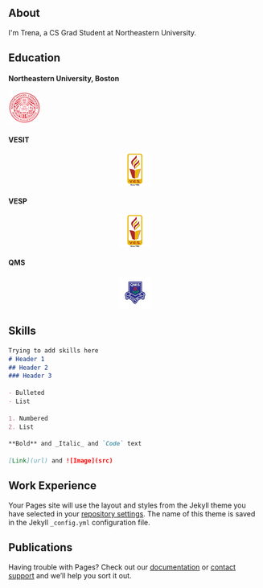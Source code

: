 ## About

I'm Trena, a CS Grad Student at Northeastern University.

## Education

#### Northeastern University, Boston 
<p align="left">
<img src="https://github.com/trena-dhingra/trena-dhingra.github.io/raw/master/images/Northeastern%20Logo.png" MS CS @ NEU>
 
</p>

#### VESIT
<p align="center">
<img src="https://github.com/trena-dhingra/trena-dhingra.github.io/raw/master/images/Ves%20Logo.png">
</p>

#### VESP
<p align="center">
<img src="https://github.com/trena-dhingra/trena-dhingra.github.io/raw/master/images/Ves%20Logo.png">
</p>

#### QMS
<p align="center">
<img src="https://github.com/trena-dhingra/trena-dhingra.github.io/raw/master/images/QMS%20Logo.png">
</p>

## Skills

```markdown
Trying to add skills here
# Header 1
## Header 2
### Header 3

- Bulleted
- List

1. Numbered
2. List

**Bold** and _Italic_ and `Code` text

[Link](url) and ![Image](src)
```

## Work Experience


Your Pages site will use the layout and styles from the Jekyll theme you have selected in your [repository settings](https://github.com/trena-dhingra/trena-dhingra.github.io/settings). The name of this theme is saved in the Jekyll `_config.yml` configuration file.

## Publications

Having trouble with Pages? Check out our [documentation](https://docs.github.com/categories/github-pages-basics/) or [contact support](https://github.com/contact) and we’ll help you sort it out.
